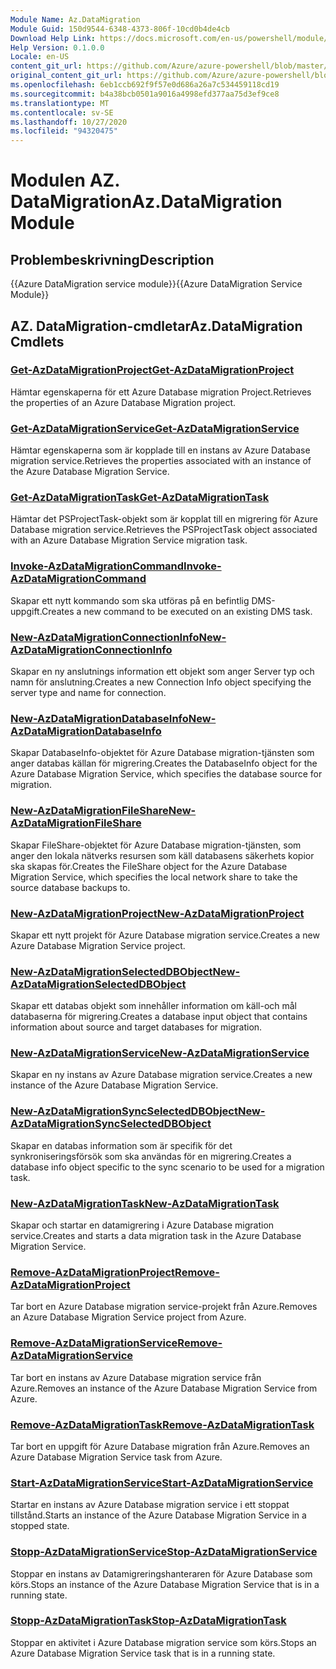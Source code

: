 ```yaml
---
Module Name: Az.DataMigration
Module Guid: 150d9544-6348-4373-806f-10cd0b4de4cb
Download Help Link: https://docs.microsoft.com/en-us/powershell/module/az.datamigration
Help Version: 0.1.0.0
Locale: en-US
content_git_url: https://github.com/Azure/azure-powershell/blob/master/src/DataMigration/DataMigration/help/Az.DataMigration.md
original_content_git_url: https://github.com/Azure/azure-powershell/blob/master/src/DataMigration/DataMigration/help/Az.DataMigration.md
ms.openlocfilehash: 6eb1ccb692f9f57e0d686a26a7c534459118cd19
ms.sourcegitcommit: b4a38bcb0501a9016a4998efd377aa75d3ef9ce8
ms.translationtype: MT
ms.contentlocale: sv-SE
ms.lasthandoff: 10/27/2020
ms.locfileid: "94320475"
---
```

# <span data-ttu-id="df893-101">Modulen AZ. DataMigration</span><span class="sxs-lookup"><span data-stu-id="df893-101">Az.DataMigration Module</span></span>
## <span data-ttu-id="df893-102">Problembeskrivning</span><span class="sxs-lookup"><span data-stu-id="df893-102">Description</span></span>
<span data-ttu-id="df893-103">{{Azure DataMigration service module}}</span><span class="sxs-lookup"><span data-stu-id="df893-103">{{Azure DataMigration Service Module}}</span></span>

## <span data-ttu-id="df893-104">AZ. DataMigration-cmdletar</span><span class="sxs-lookup"><span data-stu-id="df893-104">Az.DataMigration Cmdlets</span></span>
### [<span data-ttu-id="df893-105">Get-AzDataMigrationProject</span><span class="sxs-lookup"><span data-stu-id="df893-105">Get-AzDataMigrationProject</span></span>](Get-AzDataMigrationProject.md)
<span data-ttu-id="df893-106">Hämtar egenskaperna för ett Azure Database migration Project.</span><span class="sxs-lookup"><span data-stu-id="df893-106">Retrieves the properties of an Azure Database Migration project.</span></span>

### [<span data-ttu-id="df893-107">Get-AzDataMigrationService</span><span class="sxs-lookup"><span data-stu-id="df893-107">Get-AzDataMigrationService</span></span>](Get-AzDataMigrationService.md)
<span data-ttu-id="df893-108">Hämtar egenskaperna som är kopplade till en instans av Azure Database migration service.</span><span class="sxs-lookup"><span data-stu-id="df893-108">Retrieves the properties associated with an instance of the Azure Database Migration Service.</span></span> 

### [<span data-ttu-id="df893-109">Get-AzDataMigrationTask</span><span class="sxs-lookup"><span data-stu-id="df893-109">Get-AzDataMigrationTask</span></span>](Get-AzDataMigrationTask.md)
<span data-ttu-id="df893-110">Hämtar det PSProjectTask-objekt som är kopplat till en migrering för Azure Database migration service.</span><span class="sxs-lookup"><span data-stu-id="df893-110">Retrieves the PSProjectTask object associated with an Azure Database Migration Service migration task.</span></span>

### [<span data-ttu-id="df893-111">Invoke-AzDataMigrationCommand</span><span class="sxs-lookup"><span data-stu-id="df893-111">Invoke-AzDataMigrationCommand</span></span>](Invoke-AzDataMigrationCommand.md)
<span data-ttu-id="df893-112">Skapar ett nytt kommando som ska utföras på en befintlig DMS-uppgift.</span><span class="sxs-lookup"><span data-stu-id="df893-112">Creates a new command to be executed on an existing DMS task.</span></span>

### [<span data-ttu-id="df893-113">New-AzDataMigrationConnectionInfo</span><span class="sxs-lookup"><span data-stu-id="df893-113">New-AzDataMigrationConnectionInfo</span></span>](New-AzDataMigrationConnectionInfo.md)
<span data-ttu-id="df893-114">Skapar en ny anslutnings information ett objekt som anger Server typ och namn för anslutning.</span><span class="sxs-lookup"><span data-stu-id="df893-114">Creates a new Connection Info object specifying the server type and name for connection.</span></span>

### [<span data-ttu-id="df893-115">New-AzDataMigrationDatabaseInfo</span><span class="sxs-lookup"><span data-stu-id="df893-115">New-AzDataMigrationDatabaseInfo</span></span>](New-AzDataMigrationDatabaseInfo.md)
<span data-ttu-id="df893-116">Skapar DatabaseInfo-objektet för Azure Database migration-tjänsten som anger databas källan för migrering.</span><span class="sxs-lookup"><span data-stu-id="df893-116">Creates the DatabaseInfo object for the Azure Database Migration Service, which specifies the database source for migration.</span></span>

### [<span data-ttu-id="df893-117">New-AzDataMigrationFileShare</span><span class="sxs-lookup"><span data-stu-id="df893-117">New-AzDataMigrationFileShare</span></span>](New-AzDataMigrationFileShare.md)
<span data-ttu-id="df893-118">Skapar FileShare-objektet för Azure Database migration-tjänsten, som anger den lokala nätverks resursen som käll databasens säkerhets kopior ska skapas för.</span><span class="sxs-lookup"><span data-stu-id="df893-118">Creates the FileShare object for the Azure Database Migration Service, which specifies the local network share to take the source database backups to.</span></span>

### [<span data-ttu-id="df893-119">New-AzDataMigrationProject</span><span class="sxs-lookup"><span data-stu-id="df893-119">New-AzDataMigrationProject</span></span>](New-AzDataMigrationProject.md)
<span data-ttu-id="df893-120">Skapar ett nytt projekt för Azure Database migration service.</span><span class="sxs-lookup"><span data-stu-id="df893-120">Creates a new Azure Database Migration Service project.</span></span>

### [<span data-ttu-id="df893-121">New-AzDataMigrationSelectedDBObject</span><span class="sxs-lookup"><span data-stu-id="df893-121">New-AzDataMigrationSelectedDBObject</span></span>](New-AzDataMigrationSelectedDBObject.md)
<span data-ttu-id="df893-122">Skapar ett databas objekt som innehåller information om käll-och mål databaserna för migrering.</span><span class="sxs-lookup"><span data-stu-id="df893-122">Creates a database input object that contains information about source and target databases for migration.</span></span>

### [<span data-ttu-id="df893-123">New-AzDataMigrationService</span><span class="sxs-lookup"><span data-stu-id="df893-123">New-AzDataMigrationService</span></span>](New-AzDataMigrationService.md)
<span data-ttu-id="df893-124">Skapar en ny instans av Azure Database migration service.</span><span class="sxs-lookup"><span data-stu-id="df893-124">Creates a new instance of the Azure Database Migration Service.</span></span>

### [<span data-ttu-id="df893-125">New-AzDataMigrationSyncSelectedDBObject</span><span class="sxs-lookup"><span data-stu-id="df893-125">New-AzDataMigrationSyncSelectedDBObject</span></span>](New-AzDataMigrationSyncSelectedDBObject.md)
<span data-ttu-id="df893-126">Skapar en databas information som är specifik för det synkroniseringsförsök som ska användas för en migrering.</span><span class="sxs-lookup"><span data-stu-id="df893-126">Creates a database info object specific to the sync scenario to be used for a migration task.</span></span>

### [<span data-ttu-id="df893-127">New-AzDataMigrationTask</span><span class="sxs-lookup"><span data-stu-id="df893-127">New-AzDataMigrationTask</span></span>](New-AzDataMigrationTask.md)
<span data-ttu-id="df893-128">Skapar och startar en datamigrering i Azure Database migration service.</span><span class="sxs-lookup"><span data-stu-id="df893-128">Creates and starts a data migration task in the Azure Database Migration Service.</span></span>

### [<span data-ttu-id="df893-129">Remove-AzDataMigrationProject</span><span class="sxs-lookup"><span data-stu-id="df893-129">Remove-AzDataMigrationProject</span></span>](Remove-AzDataMigrationProject.md)
<span data-ttu-id="df893-130">Tar bort en Azure Database migration service-projekt från Azure.</span><span class="sxs-lookup"><span data-stu-id="df893-130">Removes an Azure Database Migration Service project from Azure.</span></span>

### [<span data-ttu-id="df893-131">Remove-AzDataMigrationService</span><span class="sxs-lookup"><span data-stu-id="df893-131">Remove-AzDataMigrationService</span></span>](Remove-AzDataMigrationService.md)
<span data-ttu-id="df893-132">Tar bort en instans av Azure Database migration service från Azure.</span><span class="sxs-lookup"><span data-stu-id="df893-132">Removes an instance of the Azure Database Migration Service from Azure.</span></span>

### [<span data-ttu-id="df893-133">Remove-AzDataMigrationTask</span><span class="sxs-lookup"><span data-stu-id="df893-133">Remove-AzDataMigrationTask</span></span>](Remove-AzDataMigrationTask.md)
<span data-ttu-id="df893-134">Tar bort en uppgift för Azure Database migration från Azure.</span><span class="sxs-lookup"><span data-stu-id="df893-134">Removes an Azure Database Migration Service task from Azure.</span></span>

### [<span data-ttu-id="df893-135">Start-AzDataMigrationService</span><span class="sxs-lookup"><span data-stu-id="df893-135">Start-AzDataMigrationService</span></span>](Start-AzDataMigrationService.md)
<span data-ttu-id="df893-136">Startar en instans av Azure Database migration service i ett stoppat tillstånd.</span><span class="sxs-lookup"><span data-stu-id="df893-136">Starts an instance of the Azure Database Migration Service in a stopped state.</span></span> 

### [<span data-ttu-id="df893-137">Stopp-AzDataMigrationService</span><span class="sxs-lookup"><span data-stu-id="df893-137">Stop-AzDataMigrationService</span></span>](Stop-AzDataMigrationService.md)
<span data-ttu-id="df893-138">Stoppar en instans av Datamigreringshanteraren för Azure Database som körs.</span><span class="sxs-lookup"><span data-stu-id="df893-138">Stops an instance of the Azure Database Migration Service that is in a running state.</span></span>

### [<span data-ttu-id="df893-139">Stopp-AzDataMigrationTask</span><span class="sxs-lookup"><span data-stu-id="df893-139">Stop-AzDataMigrationTask</span></span>](Stop-AzDataMigrationTask.md)
<span data-ttu-id="df893-140">Stoppar en aktivitet i Azure Database migration service som körs.</span><span class="sxs-lookup"><span data-stu-id="df893-140">Stops an  Azure Database Migration Service task that is in a running state.</span></span>

